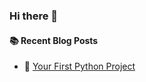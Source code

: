 ### Hi there 👋

#### :books: Recent Blog Posts
<!-- BLOGPOSTS:START -->
 - 💫 [Your First Python Project](https://fullstackprocrastinator.hashnode.dev/your-first-python-project)<!-- BLOGPOSTS:END -->

<!--
**fullstackprocrastinator/fullstackprocrastinator** is a ✨ _special_ ✨ repository because its `README.md` (this file) appears on your GitHub profile.

Here are some ideas to get you started:

- 🔭 I’m currently working on ...
- 🌱 I’m currently learning ...
- 👯 I’m looking to collaborate on ...
- 🤔 I’m looking for help with ...
- 💬 Ask me about ...
- 📫 How to reach me: ...
- 😄 Pronouns: ...
- ⚡ Fun fact: ...
-->
